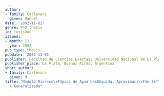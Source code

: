 ```yaml
---
author:
- family: Carlevaro
  given: Manuel
date: '2002-11-01'
genre: PhD thesis
id: tesisDoc
issued:
- month: 11
  year: 2002
pub_type: thesis
pubdate: '2002-11-01'
publisher: Facultad de Ciencias Exactas; Universidad Nacional de La Plata
publisher_place: La Plata, Buenos Aires, Argentina
short_author:
- family: Carlevaro
  given: M.
title: "Modelo Microsc\xF3pico de Agua L\xEDquida. Aproximaci\xF3n Esf\xE9rica Media\
  \ Generalizada"
---
```

